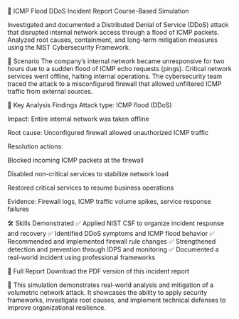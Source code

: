 🧱 ICMP Flood DDoS Incident Report
Course-Based Simulation

Investigated and documented a Distributed Denial of Service (DDoS) attack that disrupted internal network access through a flood of ICMP packets. Analyzed root causes, containment, and long-term mitigation measures using the NIST Cybersecurity Framework.

📖 Scenario
The company’s internal network became unresponsive for two hours due to a sudden flood of ICMP echo requests (pings). Critical network services went offline, halting internal operations. The cybersecurity team traced the attack to a misconfigured firewall that allowed unfiltered ICMP traffic from external sources.

🔎 Key Analysis Findings
Attack type: ICMP flood (DDoS)

Impact: Entire internal network was taken offline

Root cause: Unconfigured firewall allowed unauthorized ICMP traffic

Resolution actions:

Blocked incoming ICMP packets at the firewall

Disabled non-critical services to stabilize network load

Restored critical services to resume business operations

Evidence: Firewall logs, ICMP traffic volume spikes, service response failures

🛠️ Skills Demonstrated
✅ Applied NIST CSF to organize incident response and recovery
✅ Identified DDoS symptoms and ICMP flood behavior
✅ Recommended and implemented firewall rule changes
✅ Strengthened detection and prevention through IDPS and monitoring
✅ Documented a real-world incident using professional frameworks

📄 Full Report
Download the PDF version of this incident report

📌 This simulation demonstrates real-world analysis and mitigation of a volumetric network attack. It showcases the ability to apply security frameworks, investigate root causes, and implement technical defenses to improve organizational resilience.
